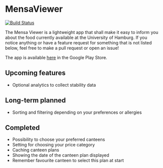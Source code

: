 # MensaViewer
[![Build Status](https://travis-ci.com/fredericobormann/MensaViewer.svg?branch=master)](https://travis-ci.com/fredericobormann/MensaViewer)

The Mensa Viewer is a lightweight app that shall make it easy
to inform you about the food currently available at the University of Hamburg.
If you notice anything or have a feature request for something that is not listed below,
feel free to make a pull request or open an issue!

The app is available [here](https://play.google.com/store/apps/details?id=info.frederico.mensaviewer "Mensa Viewer - Apps by Google Play") in the Google Play Store.

## Upcoming features
* Optional analytics to collect stability data

## Long-term planned
* Sorting and filtering depending on your preferences or allergies

## Completed
* Possibility to choose your preferred canteens
* Setting for choosing your price category
* Caching canteen plans
* Showing the date of the canteen plan displayed
* Remember favourite canteen to select this plan at start
